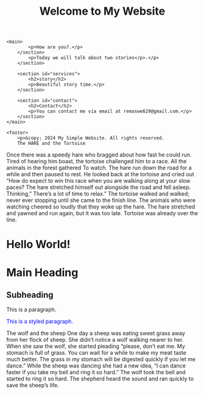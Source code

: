 <!DOCTYPE html>
<html lang="en">
<head>
    <meta charset="UTF-8">
    <meta name="viewport" content="width=device-width, initial-scale=1.0">
    <title>My Simple Website</title>
    <link rel="stylesheet" href="style.css"> <!-- Link to the CSS file -->
</head>
<body>
    <header>
        <h1>Welcome to My Website</h1>
        <nav>
            <nav>
            </ul>
        </nav>
    </header>

    <main>
            <p>How are you?.</p>
        </section>
            <p>Today we will talk about two stories</p>.</p>
        </section>

        <section id="services">
            <h2>story</h2>
            <p>Beautiful story time.</p>
        </section>

        <section id="contact">
            <h2>Contact</h2>
            <p>You can contact me via email at remaswe629@gmail.com.</p>
        </section>
    </main>

    <footer>
        <p>&copy; 2024 My Simple Website. All rights reserved.
        The HARE and the Tortoise
Once there was a speedy hare
who bragged about how fast he could run. Tired of hearing him boast, the tortoise challenged him to a race. All the animals in the forest gathered
To watch. The hare run down the road for a while and then paused
to rest. He looked back at the tortoise and cried out “How
do expect to win this race when you are walking along at
your slow paces?
The hare stretched himself out
alongside the road and fell asleep. Thinking,” There’s a lot of time to relax.” The tortoise walked and walked; never ever stopping until
she came to the finish line. The animals who were watching cheered so loudly that they woke up the hare. The hare stretched and yawned and run
again, but it was too late. Tortoise was already over the line.

<script src="script.js"></script>
  <head>
    <title>Hello, World!</title>
    <link rel="stylesheet" href="styles.css" />
  </head>
  <body>
      <h1 class="title">Hello World! </h1>
      <p id="currentTime"></p>
      <script src="script.js"></script>
  </body>
</html>
<h1>Main Heading</h1>
<h2>Subheading</h2>
<p>This is a paragraph.</p>
<ul>
</ul>
<p id="unique" class="text" style="color: blue;">This is a styled paragraph.</p>
The wolf and the sheep
One day a sheep was eating sweet grass away from
her flock of sheep. She didn’t notice a wolf walking
nearer to her. When she saw the wolf, she started
pleading “please, don’t eat me. My stomach is full of
grass. You can wait for a while to make my meat taste
much better. The grass in my stomach will be
digested quickly if you let me dance.” While the sheep
was dancing she had a new idea, “I can dance faster
if you take my bell and ring it so hard.”
The wolf took the bell and started to ring it so hard.
The shepherd heard the sound and ran quickly to save
the sheep’s life.

